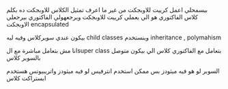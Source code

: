 بيسمحلي اعمل كرييت للاوبجكت من غير ما اعرف تمثيل الكلاس للاوبجكت ده
بكلم كلاس الفاكتوري هو الي يعملي كرييت للاوبجكت ويرجعهولي
الفاكتوري بيرجعلي الاوبجكت encapsulated 

بيكون عندي سوبركلاس وفيه ليه child classes 
وبنستخدم inheritance , polymahism

انا مش بتعامل مباشرة مع الsuper class 
بتعامل مع الفاكتوري كلاس الي بيكون متوصل بالسوبر كلاس

السوبر لو هو فيه ميثودز بس ممكن استخدم انترفيس
لو فيه ميثودز واتريبيوتس هستخدم ابستراكت كلاس


